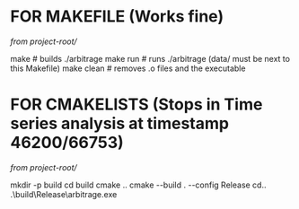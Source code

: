 # FOR MAKEFILE (Works fine)

*from project-root/*

make           # builds ./arbitrage
make run       # runs ./arbitrage (data/ must be next to this Makefile)
make clean     # removes .o files and the executable


# FOR CMAKELISTS (Stops in Time series analysis at timestamp 46200/66753)

*from project-root/*

mkdir -p build
cd build
cmake ..
cmake --build . --config Release
cd..
.\build\Release\arbitrage.exe

